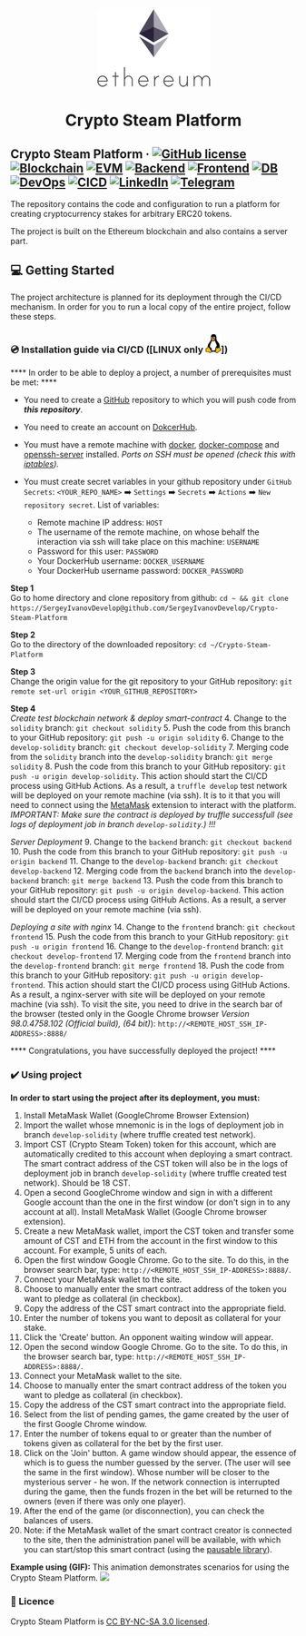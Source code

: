 <p align="center">
  <a href="https://github.com/SergeyIvanovDevelop/Crypto-Steam-Platform">
    <img alt="Crypto Steam Platform" src="./resources/CSP.png" />
  </a>
</p>
<h1 align="center">
  Crypto Steam Platform
</h1>

## Crypto Steam Platform &middot; [![GitHub license](https://img.shields.io/badge/license-CC%20BY--NC--SA%203.0-blue)](./LICENSE) [![Blockchain](https://img.shields.io/badge/blockchain-Ethereum-yellowgreen)](https://ethereum.org/en/) [![EVM](https://img.shields.io/badge/EVM-solidity-lightgrey)](https://docs.soliditylang.org/en/v0.8.14/) [![Backend](https://img.shields.io/badge/backend-node.js-red)](https://nodejs.org/en/) [![Frontend](https://img.shields.io/badge/frontend-javascript-yellow)](https://en.wikipedia.org/wiki/JavaScript) [![DB](https://img.shields.io/badge/database-mongoDB-blueviolet)](https://www.mongodb.com/) [![DevOps](https://img.shields.io/badge/devops-docker-ff69b4)](https://www.docker.com/) [![CICD](https://img.shields.io/badge/ci%2Fcd-github%20actions-lightgrey)](https://github.com/features/actions) [![LinkedIn](https://img.shields.io/badge/linkedin-Sergey%20Ivanov-blue)](https://www.linkedin.com/in/sergey-ivanov-33413823a/) [![Telegram](https://img.shields.io/badge/telegram-%40SergeyIvanov__dev-blueviolet)](https://t.me/SergeyIvanov_dev) ##

The repository contains the code and configuration to run a platform for creating cryptocurrency stakes for arbitrary ERC20 tokens.

The project is built on the Ethereum blockchain and also contains a server part.

## :computer: Getting Started  ##

The project architecture is planned for its deployment through the CI/CD mechanism. In order for you to run a local copy of the entire project, follow these steps.

### :cd: Installation guide via CI/CD ([LINUX only ![This is an image](./resources/linux.png)])

**** In order to be able to deploy a project, a number of prerequisites must be met: ****

- You need to create a [GitHub](https://github.com) repository to which you will push code from ***this repository***.
- You need to create an account on [DokcerHub](https://hub.docker.com/).
- You must have a remote machine with [docker](https://www.docker.com/), [docker-compose](https://docs.docker.com/compose/) and [openssh-server](https://www.openssh.com/) installed. *Ports on SSH must be opened (check this with [iptables](https://en.wikipedia.org/wiki/Iptables)).*
- You must create secret variables in your github repository under `GitHub Secrets`: `<YOUR_REPO_NAME>` :arrow_right: `Settings` :arrow_right: `Secrets` :arrow_right: `Actions` :arrow_right: `New repository secret`. List of variables:

  - Remote machine IP address: `HOST`
  - The username of the remote machine, on whose behalf the interaction via ssh will take place on this machine: `USERNAME`
  - Password for this user: `PASSWORD`
  - Your DockerHub username: `DOCKER_USERNAME`
  - Your DockerHub username password: `DOCKER_PASSWORD`


**Step 1**<br>
Go to home directory and clone repository from github: ```cd ~ && git clone https://SergeyIvanovDevelop@github.com/SergeyIvanovDevelop/Crypto-Steam-Platform```

**Step 2**<br>
Go to the directory of the downloaded repository: ```cd ~/Crypto-Steam-Platform```

**Step 3**<br>
Change the origin value for the git repository to your GitHub repository: ```git remote set-url origin <YOUR_GITHUB_REPOSITORY>```

**Step 4**<br>
_Create test blockchain network & deploy smart-contract_
4. Change to the `solidity` branch: ```git checkout solidity```
5. Push the code from this branch to your GitHub repository: ```git push -u origin solidity```
6. Change to the `develop-solidity` branch: ```git checkout develop-solidity```
7. Merging code from the `solidity` branch into the `develop-solidity` branch: ```git merge solidity```
8. Push the code from this branch to your GitHub repository: ```git push -u origin develop-solidity```. This action should start the CI/CD process using GitHub Actions. As a result, a `truffle develop` test network will be deployed on your remote machine (via ssh). It is to it that you will need to connect using the [MetaMask](https://metamask.io/) extension to interact with the platform. _IMPORTANT: Make sure the contract is deployed by truffle successfull (see logs of deployment job in branch `develop-solidity`.) !!!_

_Server Deployment_
9. Change to the `backend` branch: ```git checkout backend```
10. Push the code from this branch to your GitHub repository: ```git push -u origin backend```
11. Change to the `develop-backend` branch: ```git checkout develop-backend```
12. Merging code from the `backend` branch into the `develop-backend` branch: ```git merge backend```
13. Push the code from this branch to your GitHub repository: ```git push -u origin develop-backend```. This action should start the CI/CD process using GitHub Actions. As a result, a server will be deployed on your remote machine (via ssh).

_Deploying a site with nginx_
14. Change to the `frontend` branch: ```git checkout frontend```
15. Push the code from this branch to your GitHub repository: ```git push -u origin frontend```
16. Change to the `develop-frontend` branch: ```git checkout develop-frontend```
17. Merging code from the `frontend` branch into the `develop-frontend` branch: ```git merge frontend```
18. Push the code from this branch to your GitHub repository: ```git push -u origin develop-frontend```. This action should start the CI/CD process using GitHub Actions. As a result, a nginx-server with site will be deployed on your remote machine (via ssh). 
To visit the site, you need to drive in the search bar of the browser (tested only in the Google Chrome browser _Version 98.0.4758.102 (Official build), (64 bit)_): `http://<REMOTE_HOST_SSH_IP-ADDRESS>:8888/`

**** Congratulations, you have successfully deployed the project! ****

### :heavy_check_mark: Using project ###

****In order to start using the project after its deployment, you must:****
1. Install MetaMask Wallet (GoogleChrome Browser Extension)
2. Import the wallet whose mnemonic is in the logs of deployment job in branch `develop-solidity` (where truffle created test network).
3. Import CST (Crypto Steam Token) token for this account, which are automatically credited to this account when deploying a smart contract. The smart contract address of the CST token will also be in the logs of deployment job in branch `develop-solidity` (where truffle created test network). Should be 18 CST.
4. Open a second GoogleChrome window and sign in with a different Google account than the one in the first window (or don't sign in to any account at all). Install MetaMask Wallet (Google Chrome browser extension).
5. Create a new MetaMask wallet, import the CST token and transfer some amount of CST and ETH from the account in the first window to this account. For example, 5 units of each.
6. Open the first window Google Chrome. Go to the site. To do this, in the browser search bar, type: `http://<REMOTE_HOST_SSH_IP-ADDRESS>:8888/`.
7. Connect your MetaMask wallet to the site.
8. Choose to manually enter the smart contract address of the token you want to pledge as collateral (in checkbox).
9. Copy the address of the CST smart contract into the appropriate field.
10. Enter the number of tokens you want to deposit as collateral for your stake.
11. Click the 'Create' button. An opponent waiting window will appear.
12. Open the second window Google Chrome. Go to the site. To do this, in the browser search bar, type: `http://<REMOTE_HOST_SSH_IP-ADDRESS>:8888/`.
13. Connect your MetaMask wallet to the site.
14. Choose to manually enter the smart contract address of the token you want to pledge as collateral (in checkbox).
15. Copy the address of the CST smart contract into the appropriate field.
16. Select from the list of pending games, the game created by the user of the first Google Chrome window.
17. Enter the number of tokens equal to or greater than the number of tokens given as collateral for the bet by the first user.
18. Click on the 'Join' button. A game window should appear, the essence of which is to guess the number guessed by the server. (The user will see the same in the first window). Whose number will be closer to the mysterious server - he won. If the network connection is interrupted during the game, then the funds frozen in the bet will be returned to the owners (even if there was only one player).
19. After the end of the game (or disconnection), you can check the balances of users.
20. Note: if the MetaMask wallet of the smart contract creator is connected to the site, then the administration panel will be available, with which you can start/stop this smart contract (using the [pausable library](https://github.com/OpenZeppelin/openzeppelin-contracts/blob/master/contracts/security/Pausable.sol)).

****Example using (GIF):****
This animation demonstrates scenarios for using the Crypto Steam Platform.
![](./resources/CSP.gif)

### :bookmark_tabs: Licence ###
Crypto Steam Platform is [CC BY-NC-SA 3.0 licensed](./LICENSE).
